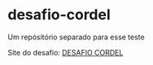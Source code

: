 # desafio-cordel
 Um repósitório separado para esse teste

 <p>Site do desafio: <a href="https://victoralvesmoura.github.io/desafio-cordel/desafio02.html" target="_blank">DESAFIO CORDEL</a></p>
